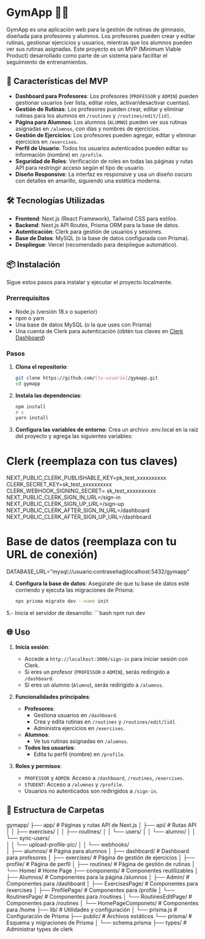 # GymApp 🏋️‍♂️

GymApp es una aplicación web para la gestión de rutinas de gimnasio, diseñada para profesores y alumnos. Los profesores pueden crear y editar rutinas, gestionar ejercicios y usuarios, mientras que los alumnos pueden ver sus rutinas asignadas. Este proyecto es un MVP (Minimum Viable Product) desarrollado como parte de un sistema para facilitar el seguimiento de entrenamientos.

## 🚀 Características del MVP

- **Dashboard para Profesores**: Los profesores (`PROFESSOR` y `ADMIN`) pueden gestionar usuarios (ver lista, editar roles, activar/desactivar cuentas).
- **Gestión de Rutinas**: Los profesores pueden crear, editar y eliminar rutinas para los alumnos en `/routines` y `/routines/edit/[id]`.
- **Página para Alumnos**: Los alumnos (`ALUMNO`) pueden ver sus rutinas asignadas en `/alumnos`, con días y nombres de ejercicios.
- **Gestión de Ejercicios**: Los profesores pueden agregar, editar y eliminar ejercicios en `/exercises`.
- **Perfil de Usuario**: Todos los usuarios autenticados pueden editar su información (nombre) en `/profile`.
- **Seguridad de Roles**: Verificación de roles en todas las páginas y rutas API para restringir acceso según el tipo de usuario.
- **Diseño Responsive**: La interfaz es responsive y usa un diseño oscuro con detalles en amarillo, siguiendo una estética moderna.

## 🛠 Tecnologías Utilizadas

- **Frontend**: Next.js (React Framework), Tailwind CSS para estilos.
- **Backend**: Next.js API Routes, Prisma ORM para la base de datos.
- **Autenticación**: Clerk para gestión de usuarios y sesiones.
- **Base de Datos**: MySQL (o la base de datos configurada con Prisma).
- **Despliegue**: Vercel (recomendado para despliegue automático).

## 📦 Instalación

Sigue estos pasos para instalar y ejecutar el proyecto localmente.

### Prerrequisitos

- Node.js (versión 18.x o superior)
- npm o yarn
- Una base de datos MySQL (o la que uses con Prisma)
- Una cuenta de Clerk para autenticación (obtén tus claves en [Clerk Dashboard](https://dashboard.clerk.dev/))

### Pasos

1. **Clona el repositorio**:
   ```bash
   git clone https://github.com/[tu-usuario]/gymapp.git
   cd gymapp
2. **Instala las dependencias**:
     ```bash
   npm install
   # o
   yarn install
3. **Configura las variables de entorno**:
Crea un archivo .env.local en la raíz del proyecto y agrega las siguientes variables:
  # Clerk (reemplaza con tus claves)
  NEXT_PUBLIC_CLERK_PUBLISHABLE_KEY=pk_test_xxxxxxxxxx
  CLERK_SECRET_KEY=sk_test_xxxxxxxxxx
  CLERK_WEBHOOK_SIGNING_SECRET= sk_test_xxxxxxxxxx
  NEXT_PUBLIC_CLERK_SIGN_IN_URL=/sign-in
  NEXT_PUBLIC_CLERK_SIGN_UP_URL=/sign-up
  NEXT_PUBLIC_CLERK_AFTER_SIGN_IN_URL=/dashboard
  NEXT_PUBLIC_CLERK_AFTER_SIGN_UP_URL=/dashboard
  
  # Base de datos (reemplaza con tu URL de conexión)
  DATABASE_URL="mysql://usuario:contraseña@localhost:5432/gymapp"

4. **Configura la base de datos**:
Asegúrate de que tu base de datos esté corriendo y ejecuta las migraciones de Prisma:
     ```bash
   npx prisma migrate dev --name init

5.- Inicia el servidor de desarrollo:
     ```bash
   npm run dev

## 🌐 Uso

1. **Inicia sesión**:
   - Accede a `http://localhost:3000/sign-in` para iniciar sesión con Clerk.
   - Si eres un profesor (`PROFESSOR` o `ADMIN`), serás redirigido a `/dashboard`.
   - Si eres un alumno (`Alumno`), serás redirigido a `/alumnos`.

2. **Funcionalidades principales**:
   - **Profesores**:
     - Gestiona usuarios en `/dashboard`.
     - Crea y edita rutinas en `/routines` y `/routines/edit/[id]`.
     - Administra ejercicios en `/exercises`.
   - **Alumnos**:
     - Ve tus rutinas asignadas en `/alumnos`.
   - **Todos los usuarios**:
     - Edita tu perfil (nombre) en `/profile`.

3. **Roles y permisos**:
   - `PROFESSOR` y `ADMIN`: Acceso a `/dashboard`, `/routines`, `/exercises`.
   - `STUDENT`: Acceso a `/alumnos` y `/profile`.
   - Usuarios no autenticados son redirigidos a `/sign-in`.
  
## 📂 Estructura de Carpetas

gymapp/
├── app/                    # Páginas y rutas API de Next.js
│   ├── api/                # Rutas API
│   │   ├── exercises/
│   │   ├── routines/
│   │   └── users/
│   │   └── alumno/
│   │   └── sync-users/     
│   │   └── upload-profile-pic/
│   │   └── webhooks/      
│   ├── alumnos/            # Página para alumnos
│   ├── dashboard/          # Dashboard para profesores
│   ├── exercises/          # Página de gestión de ejercicios
│   ├── profile/            # Página de perfil
│   ├── routines/           # Página de gestión de rutinas
│   └── Home/               # Home Page
├── components/             # Componentes reutilizables
│   ├── Alumnos/            # Componentes para la página /alumnos
│   ├── Admin/              # Componentes para /dashboard
│   ├── ExercisesPage/      # Componentes para /exercises
│   ├── ProfilePage/        # Componentes para /profile
│   └── RoutinesPage/       # Componentes para /routines
│   └── RoutinesEditPage/   # Componentes para /routines
│   └── HomePageComponets/  # Componentes para /home
├── lib/                    # Utilidades y configuración
│   └── prisma.js           # Configuración de Prisma
├── public/                 # Archivos estáticos
└── prisma/                 # Esquema y migraciones de Prisma
│   └── schema.prisma
├── types/                 # Administrar types de clerk

